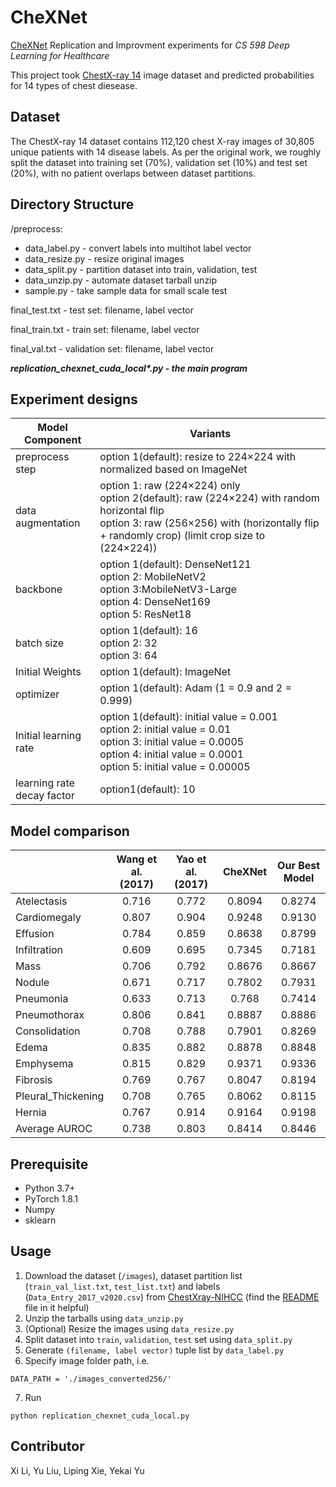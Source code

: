 # CheXNet
[CheXNet](https://stanfordmlgroup.github.io/projects/chexnet/) Replication and Improvment experiments for *CS 598 Deep Learning for Healthcare*

This project took [ChestX-ray 14](https://openaccess.thecvf.com/content_cvpr_2017/papers/Wang_ChestX-ray8_Hospital-Scale_Chest_CVPR_2017_paper.pdf) image dataset and predicted probabilities for 14 types of chest diesease.

## Dataset
The ChestX-ray 14 dataset contains 112,120 chest X-ray images of 30,805 unique patients with 14 disease labels. As per the original work, we roughly split the dataset into training set (70%), validation set (10%) and test set (20%), with no patient overlaps between dataset partitions. 

## Directory Structure
/preprocess:
  - data_label.py - convert labels into multihot label vector
  - data_resize.py - resize original images
  - data_split.py - partition dataset into train, validation, test
  - data_unzip.py - automate dataset tarball unzip
  - <span>sample.py</span> - take sample data for small scale test

final_test.txt - test set: filename, label vector

final_train.txt - train set: filename, label vector

final_val.txt - validation set: filename, label vector

***replication_chexnet_cuda_local\*.py - the main program***

## Experiment designs

Model Component | Variants
---|---
preprocess step | option 1(default): resize to 224×224 with normalized based on ImageNet
data augmentation | option 1: raw (224×224) only<br>option 2(default): raw (224×224) with random horizontal flip<br>option 3: raw (256×256) with (horizontally flip + randomly crop) (limit crop size to (224×224))
backbone | option 1(default): DenseNet121<br>option 2: MobileNetV2<br>option 3:MobileNetV3-Large<br>option 4: DenseNet169<br>option 5: ResNet18<br>
batch size | option 1(default): 16<br>option 2: 32<br>option 3: 64<br>
Initial Weights | option 1(default): ImageNet
optimizer | option 1(default): Adam (1 = 0.9 and 2 = 0.999)
Initial learning rate | option 1(default): initial value =  0.001<br>option 2: initial value = 0.01<br>option 3: initial value = 0.0005<br>option 4: initial value = 0.0001<br>option 5: initial value = 0.00005<br>
learning rate<br>decay factor | option1(default): 10



## Model comparison
| | Wang et al. (2017) | Yao et al. (2017) | CheXNet | Our Best Model |
|---|:---:|:---:|:---:|:---:|
Atelectasis	| 0.716 |	0.772	| 0.8094 |	0.8274
Cardiomegaly |	0.807 |	0.904 |	0.9248 |	0.9130
Effusion |	0.784 |	0.859 |	0.8638 |	0.8799
Infiltration |	0.609 |	0.695 |	0.7345 |	0.7181
Mass |	0.706 |	0.792 |	0.8676 |	0.8667
Nodule |	0.671 |	0.717 |	0.7802	| 0.7931
Pneumonia |	0.633 |	0.713 |	0.768 |	0.7414
Pneumothorax |	0.806 |	0.841 |	0.8887 |	0.8886
Consolidation |	0.708 |	0.788 |	0.7901 |	0.8269
Edema |	0.835 |	0.882 |	0.8878 |	0.8848
Emphysema |	0.815 |	0.829 |	0.9371 |	0.9336
Fibrosis |	0.769 |	0.767 |	0.8047 |	0.8194
Pleural_Thickening |	0.708 |	0.765 |	0.8062 |	0.8115
Hernia |	0.767 |	0.914 |	0.9164 |	0.9198
Average AUROC |	0.738 |	0.803 |	0.8414 |	0.8446
## Prerequisite
- Python 3.7+
- PyTorch 1.8.1
- Numpy
- sklearn

## Usage
1. Download the dataset (`/images`), dataset partition list (`train_val_list.txt`, `test_list.txt`) and labels (`Data_Entry_2017_v2020.csv`) from [ChestXray-NIHCC](https://nihcc.app.box.com/v/ChestXray-NIHCC) (find the [README](https://nihcc.app.box.com/v/ChestXray-NIHCC/file/220660789610) file in it helpful)
2. Unzip the tarballs using `data_unzip.py`
3. (Optional) Resize the images using `data_resize.py`
4. Split dataset into `train`, `validation`, `test` set using `data_split.py`
5. Generate `(filename, label vector)` tuple list by `data_label.py`
6. Specify image folder path, i.e.
```
DATA_PATH = './images_converted256/'
```
7. Run
```
python replication_chexnet_cuda_local.py
```
## Contributor
Xi Li, Yu Liu, Liping Xie, Yekai Yu


